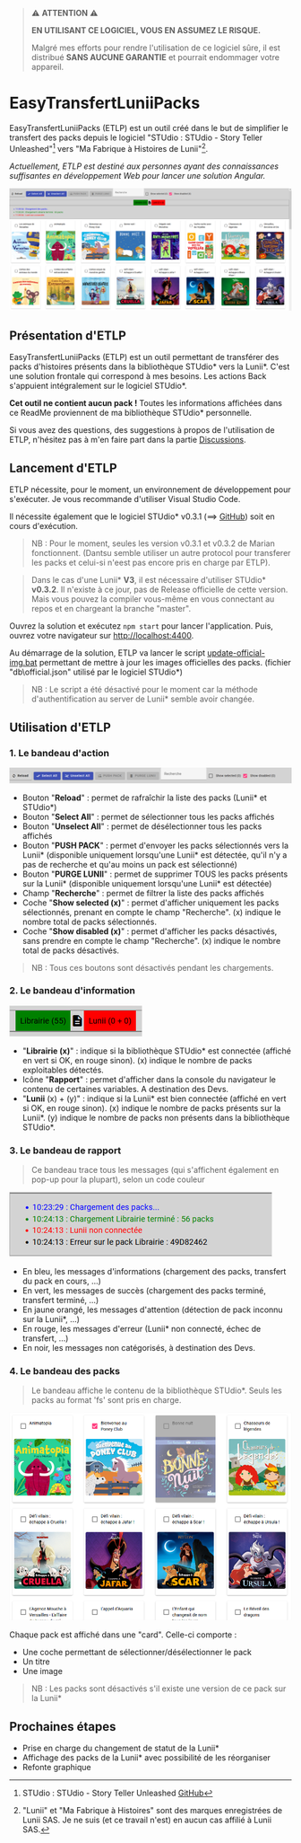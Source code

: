 >:warning: **ATTENTION** :warning:
>
>**EN UTILISANT CE LOGICIEL, VOUS EN ASSUMEZ LE RISQUE.**
>
>Malgré mes efforts pour rendre l'utilisation de ce logiciel sûre, il est distribué **SANS AUCUNE GARANTIE** et pourrait endommager votre appareil.

# EasyTransfertLuniiPacks

EasyTransfertLuniiPacks (ETLP) est un outil créé dans le but de simplifier le transfert des packs depuis le logiciel "STUdio : STUdio - Story Teller Unleashed"[^1] vers "Ma Fabrique à Histoires de Lunii"[^2].

*Actuellement, ETLP est destiné aux personnes ayant des connaissances suffisantes en développement Web pour lancer une solution Angular.*

![Image globale](/src/assets/readme/global.png)

## Présentation d'ETLP

EasyTransfertLuniiPacks (ETLP) est un outil permettant de transférer des packs d'histoires présents dans la bibliothèque STUdio\* vers la Lunii\*. C'est une solution frontale qui correspond à mes besoins. Les actions Back s'appuient intégralement sur le logiciel STUdio\*.

**Cet outil ne contient aucun pack !** Toutes les informations affichées dans ce ReadMe proviennent de ma bibliothèque STUdio\* personnelle.

Si vous avez des questions, des suggestions à propos de l'utilisation de ETLP, n'hésitez pas à m'en faire part dans la partie [Discussions](https://github.com/apic-jeremy/easy-transfert-lunii-packs/discussions).

## Lancement d'ETLP

ETLP nécessite, pour le moment, un environnement de développement pour s'exécuter. Je vous recommande d'utiliser Visual Studio Code.

Il nécessite également que le logiciel STUdio\* v0.3.1 (==> [GitHub](https://github.com/marian-m12l/studio)) soit en cours d'exécution.

>NB : Pour le moment, seules les version v0.3.1 et v0.3.2 de Marian fonctionnent. (Dantsu semble utiliser un autre protocol pour transferer les packs et celui-si n'eest pas encore pris en charge par ETLP).

>Dans le cas d'une Lunii\* **V3**, il est nécessaire d'utiliser STUdio\* **v0.3.2**. Il n'existe à ce jour, pas de Release officielle de cette version. Mais vous pouvez la compiler vous-même en vous connectant au repos et en chargeant la branche "master".

Ouvrez la solution et exécutez `npm start` pour lancer l'application. Puis, ouvrez votre navigateur sur [http://localhost:4400](http://localhost:4400).

Au démarrage de la solution, ETLP va lancer le script [update-official-img.bat](/studio-web-ui/update-official-img.bat) permettant de mettre à jour les images officielles des packs. (fichier "db\official.json" utilisé par le logiciel STUdio\*)

>NB : Le script a été désactivé pour le moment car la méthode d'authentification au server de Lunii\* semble avoir changée.

## Utilisation d'ETLP

### 1. Le bandeau d'action

![Le bandeau d'action](/src/assets/readme/bandeau-action.png)

- Bouton "**Reload**" : permet de rafraîchir la liste des packs (Lunii\* et STUdio\*)
- Bouton "**Select All**" : permet de sélectionner tous les packs affichés
- Bouton "**Unselect All**" : permet de désélectionner tous les packs affichés
- Bouton "**PUSH PACK**" : permet d'envoyer les packs sélectionnés vers la Lunii\* (disponible uniquement lorsqu'une Lunii\* est détectée, qu'il n'y a pas de recherche et qu'au moins un pack est sélectionné)
- Bouton "**PURGE LUNII**" : permet de supprimer TOUS les packs présents sur la Lunii\* (disponible uniquement lorsqu'une Lunii\* est détectée)
- Champ "**Recherche**" : permet de filtrer la liste des packs affichés
- Coche "**Show selected (x)**" : permet d'afficher uniquement les packs sélectionnés, prenant en compte le champ "Recherche". (x) indique le nombre total de packs sélectionnés.
- Coche "**Show disabled (x)**" : permet d'afficher les packs désactivés, sans prendre en compte le champ "Recherche". (x) indique le nombre total de packs désactivés.

>NB : Tous ces boutons sont désactivés pendant les chargements.

### 2. Le bandeau d'information

![Le bandeau d'information](/src/assets/readme/bandeau-info.png)

- "**Librairie (x)**" : indique si la bibliothèque STUdio\* est connectée (affiché en vert si OK, en rouge sinon). (x) indique le nombre de packs exploitables détectés.
- Icône "**Rapport**" : permet d'afficher dans la console du navigateur le contenu de certaines variables. A destination des Devs.
- "**Lunii** (x) + (y)" : indique si la Lunii\* est bien connectée (affiché en vert si OK, en rouge sinon). (x) indique le nombre de packs présents sur la Lunii\*. (y) indique le nombre de packs non présents dans la bibliothèque STUdio\*.

### 3. Le bandeau de rapport

>Ce bandeau trace tous les messages (qui s'affichent également en pop-up pour la plupart), selon un code couleur

![Le bandeau de rapport](/src/assets/readme/bandeau-rapport.png)

- En bleu, les messages d'informations (chargement des packs, transfert du pack en cours, ...)
- En vert, les messages de succès (chargement des packs terminé, transfert terminé, ...)
- En jaune orangé, les messages d'attention (détection de pack inconnu sur la Lunii\*, ...)
- En rouge, les messages d'erreur (Lunii\* non connecté, échec de transfert, ...)
- En noir, les messages non catégorisés, à destination des Devs.

### 4. Le bandeau des packs

>Le bandeau affiche le contenu de la bibliothèque STUdio\*. Seuls les packs au format 'fs' sont pris en charge.

![Le bandeau des packs](/src/assets/readme/bandeau-packs.png)

Chaque pack est affiché dans une "card". Celle-ci comporte :
- Une coche permettant de sélectionner/désélectionner le pack
- Un titre
- Une image

>NB : Les packs sont désactivés s'il existe une version de ce pack sur la Lunii\*

## Prochaines étapes

- Prise en charge du changement de statut de la Lunii\*
- Affichage des packs de la Lunii\* avec possibilité de les réorganiser
- Refonte graphique

[^1]: STUdio : STUdio - Story Teller Unleashed [GitHub](https://github.com/marian-m12l/studio)
[^2]: "Lunii" et "Ma Fabrique à Histoires" sont des marques enregistrées de Lunii SAS. Je ne suis (et ce travail n'est) en aucun cas affilié à Lunii SAS.